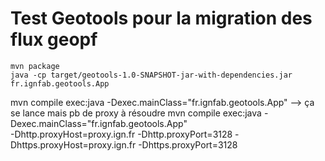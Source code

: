# Test Geotools pour la migration des flux geopf

```
mvn package 
java -cp target/geotools-1.0-SNAPSHOT-jar-with-dependencies.jar fr.ignfab.geotools.App
```
mvn compile exec:java -Dexec.mainClass="fr.ignfab.geotools.App"
--> ça se lance mais pb de proxy à résoudre
mvn compile exec:java -Dexec.mainClass="fr.ignfab.geotools.App" \
 -Dhttp.proxyHost=proxy.ign.fr -Dhttp.proxyPort=3128 -Dhttps.proxyHost=proxy.ign.fr -Dhttps.proxyPort=3128 


